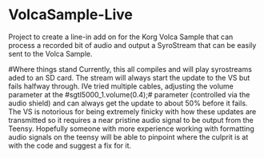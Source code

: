 # VolcaSample-Live
Project to create a line-in add on for the Korg Volca Sample that can process a recorded bit of audio and output a SyroStream that can be easily sent to the Volca Sample.

#Where things stand
Currently, this all compiles and will play syrostreams aded to an SD card. The stream will always start the update to the VS but fails halfway through. IVe tried multiple cables, adjusting the volume parameter at the #sgtl5000_1.volume(0.4);# parameter (controlled via the audio shield) and can always get the update to about 50% before it fails. The VS is notorious for being extremely finicky with how these updates are transmitted so it requires a near pristine audio signal to be output from the Teensy. Hopefully someone with more experience working with formatting audio signals on the teensy will be able to pinpoint where the culprit is at with the code and suggest a fix for it.

